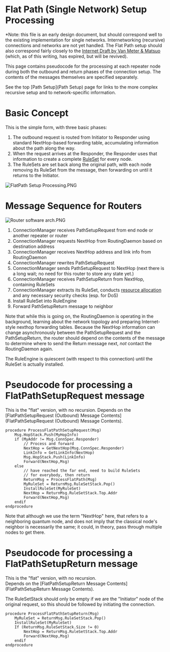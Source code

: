 # Flat Path (Single Network) Setup Processing #

*Note: this file is an early design document, but should correspond well
to the existing implementation for single networks.  Internetworking
(recursive) connections and networks are not yet handled.  The Flat
Path setup should also correspond fairly closely to the [Internet Draft
by Van Meter &
Matsuo](https://tools.ietf.org/html/draft-van-meter-qirg-quantum-connection-setup-01)
(which, as of this writing, has expired, but will be revived).

This page contains pseudocode for the processing at each repeater node during both the outbound and return phases of the connection setup. The contents of the messages themselves are specified separately.

See the top [Path Setup](Path Setup) page for links to the more complex recursive setup and to network-specific information.

# Basic Concept #

This is the simple form, with three basic phases:

1. The outbound request is routed from Initiator to Responder using standard NextHop-based forwarding table, accumulating information about the path along the way.
1. When the request arrives at the Responder, the Responder uses that information to create a complete [RuleSet](RuleSet) for every node.
1. The RuleSets are set back along the original path, with each node removing its RuleSet from the message, then forwarding on until it returns to the Initiator.

![FlatPath Setup Processing.PNG](https://bitbucket.org/repo/R4A77B/images/4214376166-FlatPath%20Setup%20Processing.PNG)
# Message Sequence for Routers #

![Router software arch.PNG](https://bitbucket.org/repo/R4A77B/images/3492678423-Router%20software%20arch.PNG)
1. ConnectionManager receives PathSetupRequest from end node or another repeater or router
2. ConnectionManager requests NextHop from RoutingDaemon based on destination address
3. ConnectionManager receives NextHop address and link info from RoutingDaemon
4. ConnectionManager rewrites PathSetupRequest
5. ConnectionManager sends PathSetupRequest to NextHop
   (next there is a long wait; no need for this router to store any state yet.)
6. ConnectionManager receives PathSetupReturn from NextHop, containing RuleSets
7. ConnectionManager extracts its RuleSet, conducts [resource allocation](Resource_Allocation.md) and any necessary security checks (esp. for DoS)
8. Install RuleSet into RuleEngine
9. Forward PathSetupReturn message to neighbor

Note that while this is going on, the RoutingDaemon is operating in the background, learning about the network topology and preparing Internet-style nexthop forwarding tables.  Because the NextHop information can change asynchronously between the PathSetupRequest and the PathSetupReturn, the router should depend on the contents of the message to determine where to send the Return message next, _not_ contact the RoutingDaemon again.

The RuleEngine is quiescent (with respect to this connection) until the RuleSet is actually installed.

# Pseudocode for processing a FlatPathSetupRequest message #

This is the "flat" version, with no recursion.
Depends on the [FlatPathSetupRequest (Outbound) Message Contents](FlatPathSetupRequest (Outbound) Message Contents).

    procedure ProcessFlatPathSetupRequest(Msg)
        Msg.HopStack.Push(MyHopInfo)
        if (MyAddr != Msg.ConnSpec.Responder)
            // Process and forward
            NextHop = GetNextHop(Msg.ConnSpec.Responder)
            LinkInfo = GetLinkInfo(NextHop)
            Msg.HopStack.Push(LinkInfo)
            Forward(NextHop,Msg)
        else
            // have reached the far end, need to build RuleSets
            // for everybody, then return
            ReturnMsg = ProcessFlatPath(Msg)
            MyRuleSet = ReturnMsg.RuleSetStack.Pop()
            InstallRuleSet(MyRuleSet)
            NextHop = ReturnMsg.RuleSetStack.Top.Addr
            Forward(NextHop,Msg)
        endif        
    endprocedure

Note that although we use the term "NextHop" here, that refers to a neighboring quantum node, and does not imply that the classical node's neighbor is necessarily the same; it could, in theory, pass through multiple nodes to get there.

# Pseudocode for processing a FlatPathSetupReturn message #

This is the "flat" version, with no recursion.  
Depends on the [FlatPathSetupReturn Message Contents](FlatPathSetupReturn Message Contents).

The RuleSetStack should only be empty if we are the "Initiator" node of the original request, so this should be followed by initiating the connection.

    procedure ProcessFlatPathSetupReturn(Msg)
        MyRuleSet = ReturnMsg.RuleSetStack.Pop()
        InstallRuleSet(MyRuleSet)
        If (ReturnMsg.RuleSetStack.Size != 0)
            NextHop = ReturnMsg.RuleSetStack.Top.Addr
            Forward(NextHop,Msg)
        endif
    endprocedure

